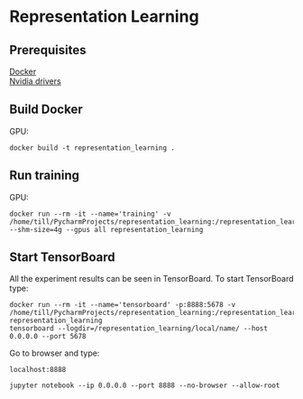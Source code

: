 # Representation Learning

## Prerequisites
[Docker](https://www.docker.com/) <br/>
[Nvidia drivers](https://www.nvidia.com/Download/index.aspx)

## Build Docker

GPU:
```
docker build -t representation_learning .
```


## Run training
GPU:
```
docker run --rm -it --name='training' -v /home/till/PycharmProjects/representation_learning:/representation_learning --shm-size=4g --gpus all representation_learning

```

## Start TensorBoard
All the experiment results can be seen in TensorBoard. To start TensorBoard type:
```
docker run --rm -it --name='tensorboard' -p:8888:5678 -v /home/till/PycharmProjects/representation_learning:/representation_learning representation_learning
tensorboard --logdir=/representation_learning/local/name/ --host 0.0.0.0 --port 5678
```
Go to browser and type:
```
localhost:8888
```

```
jupyter notebook --ip 0.0.0.0 --port 8888 --no-browser --allow-root
```